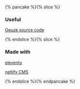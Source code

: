 {% pancake %}{% slice %}<h3 id="useful">Useful</h3><p><a href="https://github.com/Quinten/geuze">Geuze source code</a></p>{% endslice %}{% slice %}<h3 id="madewith">Made with</h3><p><a href="https://www.11ty.dev/">eleventy</a></p><p><a href="https://www.netlifycms.org/">netlify CMS</a></p>{% endslice %}{% endpancake %}